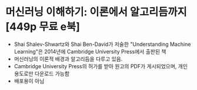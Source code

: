 # 머신러닝 이해하기: 이론에서 알고리듬까지 [449p 무료 e북]


* Shai Shalev-Shwartz와 Shai Ben-David가 저술한 "Understanding Machine Learning"은 2014년에 Cambridge University Press에서 출판된 책
* 머신러닝의 이론적 배경과 알고리듬을 다루고 있음.
* Cambridge University Press의 허가를 받아 원고의 PDF가 게시되었으며, 개인 용도로만 다운로드 가능함
* 배포용이 아님

